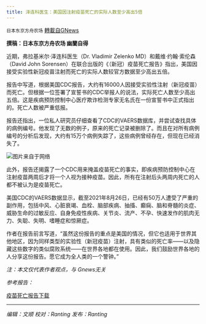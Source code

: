 ```yaml
---
title: 泽连科医生：美国因注射疫苗死亡的实际人数至少高出5倍
---
```

`日本东京方舟农场` [轉載自GNews](https://gnews.org/zh-hans/1549677/)

**撰稿：日本东京方舟农场 幽蘭自得**

近期，弗拉基米尔·泽连科医生（Dr. Vladimir Zelenko MD）和戴维·约翰·索伦森（David John Sorensen）在联合出版的《（新冠）疫苗死亡报告》指出，美国因接受实验性新冠疫苗注射而死亡的实际人数较官方数据至少高出五倍。

报告中写道，根据美国CDC报告，大约有16000人因接受实验性注射（新冠疫苗）而死亡。但根据一位签署了宣誓书的CDC举报人的说法，实际死亡人数至少高出五倍。这是疾病预防控制中心医疗欺诈检测专家无名氏在一份宣誓书中正式指出的。死亡人数被严重低报。

报告还指出，一位私人研究员仔细查看了CDC的VAERS数据库，并尝试查找具体的病例编号。他发现了无数的例子，原来的死亡记录被删除了。而且在对所有病例编号的分析后发现，大约有15万个病例失踪了，这些病例曾经存在，但现在已经消失了。

![](https://assets.gnews.org/wp-content/uploads/2021/09/w1280-p4x3-2020-12-14T204509Z_945337509_RC28NK9HCLIS_RTRMADP_3_HEALTH-CORONAVIRUS-BRITAIN.jpg)图片来自于网络

此外，报告还揭露了一个CDC用来掩盖疫苗死亡的事实，即疾病预防控制中心在注射疫苗两周后才将一个人视为接种疫苗。因此，所有在注射后头两周内死亡的人都不被认为是疫苗死亡。

美国CDC的VAERS数据显示，截至2021年8月26日，已经有50万人遭受了严重的副作用，包括中风、心脏衰竭、血栓、脑部疾病、抽搐、癫痫、脑和脊髓的炎症、威胁生命的过敏反应、自身免疫性疾病、关节炎、流产、不孕、快速发作的肌肉无力、失聪、失明、嗜睡症和惊厥症。

作者在报告前言写道，“虽然这份报告的重点是美国的情况，但它也适用于世界其他地区，因为同样类型的实验性（新冠疫苗）注射，具有类似的死亡率——以及隐藏这些数字的类似腐败系统——在世界各地都在使用。因此，我们鼓励世界各地的人分享这份报告。愿它成为全人类的一个警钟。”

*注：本文仅代表作者观点，与 Gnews无关*

*参考报告：*

[疫苗死亡报告](https://assets.gnews.org/wp-content/uploads/2021/09/2009763b209e8808.pdf)[下载](https://assets.gnews.org/wp-content/uploads/2021/09/2009763b209e8808.pdf)

* * *

*编辑：文顺 校对：Ranting 发布：Ranting*
